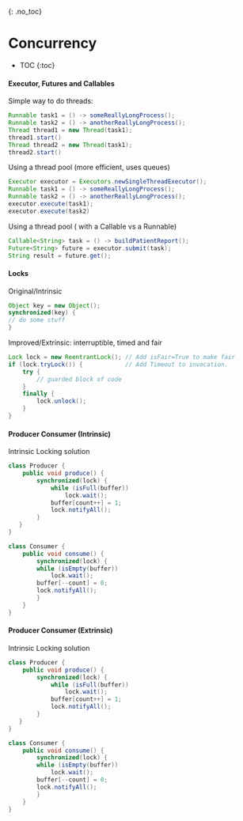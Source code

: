 {: .no_toc}
# Concurrency

- TOC
{:toc}
#### Executor, Futures and Callables

Simple way to do threads:
```java
Runnable task1 = () -> someReallyLongProcess();
Runnable task2 = () -> anotherReallyLongProcess();
Thread thread1 = new Thread(task1);
thread1.start()
Thread thread2 = new Thread(task1);
thread2.start()
```

Using a thread pool (more efficient, uses queues)
```java
Executor executor = Executors.newSingleThreadExecutor();
Runnable task1 = () -> someReallyLongProcess();
Runnable task2 = () -> anotherReallyLongProcess();
executor.execute(task1);
executor.execute(task2)
```

Using a thread pool ( with a Callable vs a Runnable)
```java
Callable<String> task = () -> buildPatientReport();
Future<String> future = executor.submit(task);
String result = future.get();
```

#### Locks

Original/Intrinsic
```java
Object key = new Object();
synchronized(key) {
// do some stuff
}
```

Improved/Extrinsic: interruptible, timed and fair
```java
Lock lock = new ReentrantLock(); // Add isFair=True to make fair
if (lock.tryLock()) {            // Add Timeout to invocation.
    try {
        // guarded block of code
    } 
    finally {
        lock.unlock();
    }
}
```

#### Producer Consumer (Intrinsic)

Intrinsic Locking solution

```java
class Producer {
    public void produce() {
        synchronized(lock) {
            while (isFull(buffer))
                lock.wait();
            buffer[count++] = 1;
            lock.notifyAll();
        }
   }
}

class Consumer {
    public void consume() {
        synchronized(lock) {
        while (isEmpty(buffer))
            lock.wait();
        buffer[--count] = 0;
        lock.notifyAll();
        }
    }
}
```

#### Producer Consumer (Extrinsic)

Intrinsic Locking solution

```java
class Producer {
    public void produce() {
        synchronized(lock) {
            while (isFull(buffer))
                lock.wait();
            buffer[count++] = 1;
            lock.notifyAll();
        }
   }
}

class Consumer {
    public void consume() {
        synchronized(lock) {
        while (isEmpty(buffer))
            lock.wait();
        buffer[--count] = 0;
        lock.notifyAll();
        }
    }
}
```

